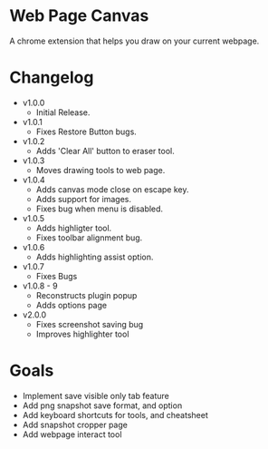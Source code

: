 # Web Page Canvas
A chrome extension that helps you draw on your current webpage.

# Changelog
* v1.0.0
	- Initial Release.
* v1.0.1
	- Fixes Restore Button bugs.
* v1.0.2
	- Adds 'Clear All' button to eraser tool.
* v1.0.3
	- Moves drawing tools to web page.
* v1.0.4
	- Adds canvas mode close on escape key.
	- Adds support for images.
	- Fixes bug when menu is disabled.
* v1.0.5
	- Adds highligter tool.
	- Fixes toolbar alignment bug.
* v1.0.6
	- Adds highlighting assist option.
* v1.0.7
	- Fixes Bugs
* v1.0.8 - 9
	- Reconstructs plugin popup
	- Adds options page
* v2.0.0
	- Fixes screenshot saving bug
	- Improves highlighter tool

# Goals
* Implement save visible only tab feature
* Add png snapshot save format, and option
* Add keyboard shortcuts for tools, and cheatsheet
* Add snapshot cropper page
* Add webpage interact tool 